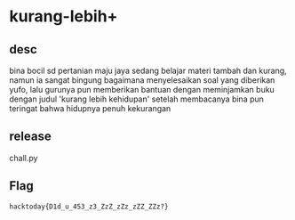 # kurang-lebih+
## desc
bina bocil sd pertanian maju jaya sedang belajar materi tambah dan kurang, namun ia sangat bingung bagaimana menyelesaikan soal yang diberikan yufo, lalu gurunya pun memberikan bantuan dengan meminjamkan buku dengan judul 'kurang lebih kehidupan' setelah membacanya bina pun teringat bahwa hidupnya penuh kekurangan

## release
chall.py

## Flag
`hacktoday{D1d_u_453_z3_ZzZ_zZz_zZZ_ZZz?}`
